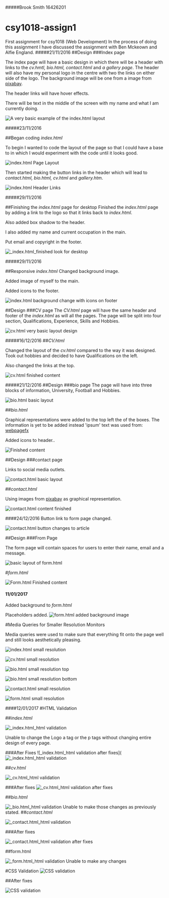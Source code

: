 #####Brook Smith 16426201
# csy1018-assign1
First assignment for csy1018 (Web Development)
In the process of doing this assignment I have discussed the assignment with Ben Mckeown and Alfie England.
#####21/11/2016
##Design
###Index page

The index page will have a basic design in which there will be a header with links to the _cv.hmtl, bio.html, contact.html_ and _a gallery page_. The header will also have my personal logo in the centre with two the links on either side of the logo. The background image will be one from a image from [pixabay](https://pixabay.com/).

The header links will have hover effects.

There will be text in the middle of the screen with my name and what I am currently doing.

![A very basic example of the _index.html_ layout](https://i.gyazo.com/9dbdebda027921a148bbee8494b51bb4.png) 



#####23/11/2016

##Began coding _index.html_

To begin I wanted to code the layout of the page so that I could have a base to in which I would experiment with the code until it looks good.

![_index.html_ Page Layout](https://i.gyazo.com/2067f6e63442b60d44acc6831788ab93.png)

Then started making the button links in the header which will lead to _contact.html, bio.html, cv.html_ and _gallery.htm_. 

![_index.html_ Header Links](https://i.gyazo.com/2f93ec8f82bc1c2dba768984523c7763.jpg)



#####29/11/2016

##Finishing the _index.html_ page for desktop
Finished the _index.html_ page by adding a link to the logo so that it links back to _index.html_.

 Also added box shadow to the header.

I also added my name and current occupation in the main.

Put email and copyright in the footer.

![_index.html_finished look for desktop](https://i.gyazo.com/2d379ab91af54c54e435145ccb8e4d99.jpg)


#####29/11/2016

##Responsive _index.html_
Changed background image.

Added image of myself to the main.

Added icons to the footer.

![_index.html_ background change with icons on footer](https://i.gyazo.com/e4d72521d628d14f8ca71fcfd8fec3bd.jpg)

##Design
###CV page
The _CV.html_ page will have the same header and footer of the _index.html_ as will all the pages. The page will be split into four section, Qualifications, Experience, Skills and Hobbies. 

![_cv.html_ very basic layout design](https://i.gyazo.com/a3e86735f46ce24866d47274c9353d71.png)


#####16/12/2016
##_CV.html_

Changed the layout of the _cv.html_ compared to the way it was designed. Took out hobbies and decided to have Qualifications on the left.

Also changed the links at the top.

![_cv.html_ finished content](https://i.gyazo.com/a50ce2165ca6f92945c947fea327b2ee.jpg)

#####21/12/2016
##Design
###bio page
 The page will have into three blocks of information, University, Football and Hobbies.

![_bio.html_ basic layout](https://i.gyazo.com/ce178b3c3fb384c9608717eacdbd43a0.png)

##_bio.html_

Graphical representations were added to the top left the of the boxes. 
The information is yet to be added instead 'ipsum' text was used from: [webpagefx](http://www.webpagefx.com/web-design/html-ipsum/)

Added icons to header..

![Finished content](https://i.gyazo.com/c7017a4b84c91eef9889d4764adcf7ad.jpg)

##Design
###contact page

Links to social media outlets.

![_contact.html_ basic layout](https://i.gyazo.com/c7356cc13115cd8681e8156097a84ad0.png)

##_contact.html_

Using images from [pixabay](https://pixabay.com/) as graphical representation. 


![_contact.html_ content finished](https://i.gyazo.com/c58e751a0d152330b7726e3cde73907b.jpg)

####24/12/2016
Button link to form page changed.

 ![_contact.html_ button changes to article](https://i.gyazo.com/124faa6588fe61f91af4be86529e581e.jpg)

##Design
###From Page

The form page will contain spaces for users to enter their name, email and a message.


![basic layout of _form.html_](https://i.gyazo.com/6f02fa78e0688b938f58e6141fb7d31a.png)

#_form.html_


![_Form.html_ Finished content](https://i.gyazo.com/7d135a06b20d7385cac72ca48580936f.png)

#### 11/01/2017
Added background to _form.html_

Placeholders added.
![_form.html_  added background image](https://i.gyazo.com/192ef529ac8ad90c46c0d827b023bdac.png)
 
#Media Queries for Smaller Resolution Monitors

Media queries were used to make sure that everything fit onto the page well and still looks aesthetically pleasing.

![_index.html_ small resolution](https://i.gyazo.com/67486cf00d8f93a0401d8caebcc30204.png)

![_cv.html_ small resolution](https://i.gyazo.com/73a6ee38389203e4ed9eaf39fb58c3e7.png)

![_bio.html_ small resolution top](https://i.gyazo.com/dc6ac32081a4c6e6a2d0f6bce2f921e3.png)

![_bio.html_ small resolution bottom](https://i.gyazo.com/42d16371ea1325335cbd6394efe67742.png)

![_contact.html_ small resolution](https://i.gyazo.com/e4eb2c85fdaae151ed4cee02bda9a4e5.png)

![_form.html_ small resolution](https://i.gyazo.com/c88239a324d7e6961524febfd1c3782c.png)

####12/01/2017
#HTML Validation

##_index.html_

![_index.html_html validation](https://i.gyazo.com/75dc800ae31fec4742e007fbc2214983.png)

Unable to change the Logo a tag or the p tags without changing entire design of every  page.

###After Fixes
![_index.html_html validation after fixes](![_index.html_html validation](https://i.gyazo.com/75dc800ae31fec4742e007fbc2214983.png)

##_cv.html_

![_cv.html_html validation](https://i.gyazo.com/b707f25e42cc01390aaf19eab5e51856.png)

###After fixes
![_cv.html_html validation after fixes](https://i.gyazo.com/77431129aa74753c8579694b5bc13395.png)

##_bio.html_

![_bio.html_html validation](https://i.gyazo.com/2eb9c774696e42e81805632c41ea5cd8.png)
 Unable to make those changes as previously stated.
##_contact.html_

![_contact.html_html validation](https://i.gyazo.com/25b0689b6644e28a86d8955f05189d51.png)

###After fixes

![_contact.html_html validation after fixes](https://i.gyazo.com/6b33f2502a75b2e8a0b7712c6ec1f80b.png)

##form.html

![_form.html_html validation](https://i.gyazo.com/58d7a5c0bcd79c715c0cc9882105cd3d.png)
Unable to make any changes

#CSS Validation
![CSS validation](https://i.gyazo.com/195b04cd4500954ecc833d55b28f169f.png)

##After fixes 

![CSS validation](https://i.gyazo.com/7314bda4ee6106312fffdfa9de26835b.png)